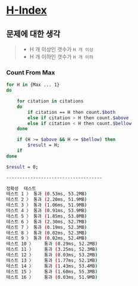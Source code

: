 # [H-Index](https://programmers.co.kr/learn/courses/30/lessons/42747)

## 문제에 대한 생각

> - H 개 이상인 갯수가 `H 개 이상`
> - H 개 이하인 갯수가 `H 개 이하`

### Count From Max
```bash
for H in {Max ... 1}
do

    for citation in citations
    do
        if citation == H then count.$both
        else if citation > H then count.$above
        else if citation < H then count.$bellow
    done

    if (H >= $above && H <= $bellow) then
        $result = H;
    if
done

$result = 0;

------------------------------------

정확성  테스트
테스트 1 〉	통과 (0.53ms, 53.2MB)
테스트 2 〉	통과 (2.20ms, 51.9MB)
테스트 3 〉	통과 (1.06ms, 51.9MB)
테스트 4 〉	통과 (0.91ms, 53.9MB)
테스트 5 〉	통과 (1.85ms, 53.8MB)
테스트 6 〉	통과 (2.30ms, 52.7MB)
테스트 7 〉	통과 (0.19ms, 52.3MB)
테스트 8 〉	통과 (0.02ms, 52.3MB)
테스트 9 〉	통과 (0.02ms, 52.4MB)
테스트 10 〉	통과 (0.29ms, 52.2MB)
테스트 11 〉	통과 (3.25ms, 52.3MB)
테스트 12 〉	통과 (0.03ms, 53.2MB)
테스트 13 〉	통과 (1.77ms, 52.1MB)
테스트 14 〉	통과 (1.43ms, 53.4MB)
테스트 15 〉	통과 (1.60ms, 55.3MB)
테스트 16 〉	통과 (0.03ms, 51.9MB)
```